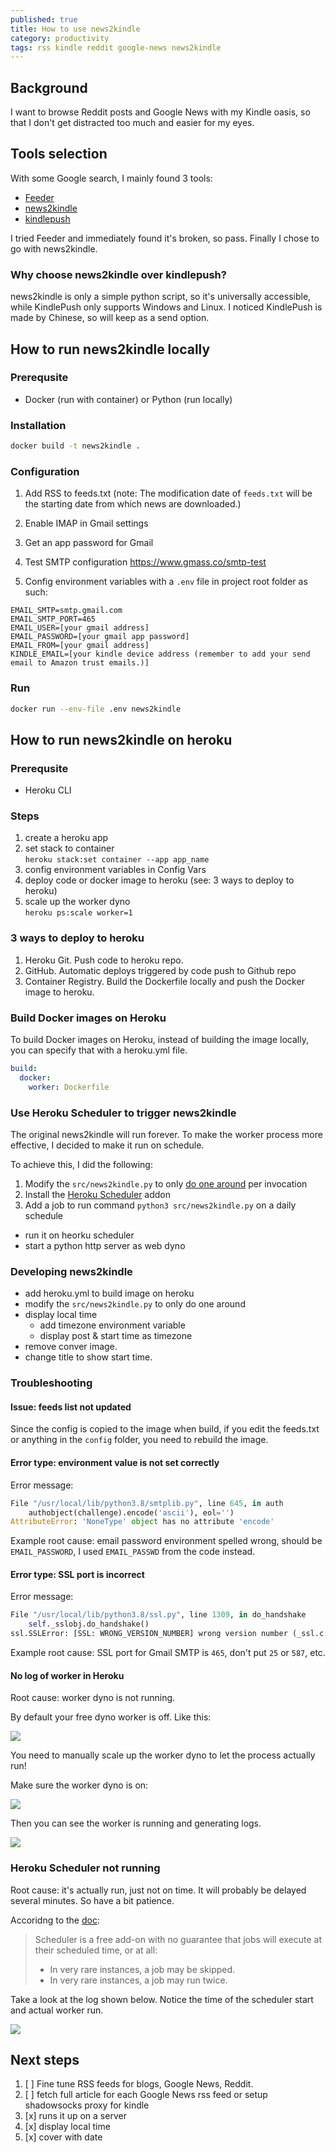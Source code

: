 ```yaml
---
published: true
title: How to use news2kindle
category: productivity
tags: rss kindle reddit google-news news2kindle
---
```

## Background

I want to browse Reddit posts and Google News with my Kindle oasis, so that I don't get distracted too much and easier for my eyes.



## Tools selection

With some Google search, I mainly found 3 tools:

- [Feeder](https://www.feeder.mobi/)
- [news2kindle](https://github.com/anteprandium/news2kindle)
- [kindlepush](https://github.com/zhengchun/kindlepush)

I tried Feeder and immediately found it's broken, so pass. Finally I chose to go with news2kindle.



### Why choose news2kindle over kindlepush?

news2kindle is only a simple python script, so it's universally accessible, while KindlePush only supports Windows and Linux. I noticed KindlePush is made by Chinese, so will keep as a send option.



## How to run news2kindle locally

### Prerequsite

- Docker (run with container) or Python (run locally)



### Installation

```sh
docker build -t news2kindle .
```



### Configuration

1. Add RSS to feeds.txt (note: The modification date of `feeds.txt` will be the starting date from which news are downloaded.)

2. Enable IMAP in Gmail settings

3. Get an app password for Gmail

4. Test SMTP configuration https://www.gmass.co/smtp-test

5. Config environment variables with a `.env` file in project root folder as such:


```
EMAIL_SMTP=smtp.gmail.com
EMAIL_SMTP_PORT=465
EMAIL_USER=[your gmail address]
EMAIL_PASSWORD=[your gmail app password]
EMAIL_FROM=[your gmail address]
KINDLE_EMAIL=[your kindle device address (remember to add your send email to Amazon trust emails.)]
```



### Run

```sh
docker run --env-file .env news2kindle
```

## How to run news2kindle on heroku

### Prerequsite

- Heroku CLI

### Steps

1. create a heroku app
1. set stack to container  
  `heroku stack:set container --app app_name`
1. config environment variables in Config Vars
1. deploy code or docker image to heroku (see: 3 ways to deploy to heroku)
1. scale up the worker dyno  
  `heroku ps:scale worker=1`

### 3 ways to deploy to heroku

1. Heroku Git. Push code to heroku repo.
1. GitHub. Automatic deploys triggered by code push to Github repo
1. Container Registry. Build the Dockerfile locally and push the Docker image to heroku.

### Build Docker images on Heroku

To build Docker images on Heroku, instead of building the image locally, you can specify that with a heroku.yml file.

```yml
build:
  docker:
    worker: Dockerfile
```

### Use Heroku Scheduler to trigger news2kindle

The original news2kindle will run forever. To make the worker process more effective, I decided to make it run on schedule.

To achieve this, I did the following:

1. Modify the `src/news2kindle.py` to only [do one around](https://github.com/goooooouwa/news2kindle/commit/e7b009ad48a688769ed5676a02a547c5b079f3bb) per invocation
1. Install the [Heroku Scheduler](https://devcenter.heroku.com/articles/scheduler) addon
1. Add a job to run command `python3 src/news2kindle.py` on a daily schedule


- run it on heorku scheduler
- start a python http server as web dyno

### Developing news2kindle

- add heroku.yml to build image on heroku
- modify the `src/news2kindle.py` to only do one around
- display local time
  - add timezone environment variable
  - display post & start time as timezone
- remove conver image.
- change title to show start time.


### Troubleshooting

#### Issue: feeds list not updated

Since the config is copied to the image when build, if you edit the feeds.txt or anything in the `config` folder, you need to rebuild the image.


#### Error type: environment value is not set correctly

Error message:

```python
File "/usr/local/lib/python3.8/smtplib.py", line 645, in auth
    authobject(challenge).encode('ascii'), eol='')
AttributeError: 'NoneType' object has no attribute 'encode'
```

Example root cause: email password environment spelled wrong, should be `EMAIL_PASSWORD`, I used `EMAIL_PASSWD` from the code instead.



#### Error type: SSL port is incorrect

Error message:

```python
File "/usr/local/lib/python3.8/ssl.py", line 1309, in do_handshake
    self._sslobj.do_handshake()
ssl.SSLError: [SSL: WRONG_VERSION_NUMBER] wrong version number (_ssl.c:1125)
```

Example root cause: SSL port for Gmail SMTP is `465`, don't put `25` or `587`, etc.

#### No log of worker in Heroku

Root cause: worker dyno is not running.

By default your free dyno worker is off. Like this:

![](https://i.imgur.com/cfG11FS.png)

You need to manually scale up the worker dyno to let the process actually run!

Make sure the worker dyno is on:

![](https://i.imgur.com/vr1HpVc.png)

Then you can see the worker is running and generating logs.

![](https://i.imgur.com/eFlT8s5.png)

### Heroku Scheduler not running

Root cause: it's actually run, just not on time. It will probably be delayed several minutes. So have a bit patience.

Accoridng to the [doc](https://devcenter.heroku.com/articles/scheduler#known-issues-and-alternatives):

> Scheduler is a free add-on with no guarantee that jobs will execute at their scheduled time, or at all:
> 
> - In very rare instances, a job may be skipped.
> - In very rare instances, a job may run twice.

Take a look at the log shown below. Notice the time of the scheduler start and actual worker run.

![](https://i.imgur.com/Gb18CrL.png)

## Next steps

1. [ ] Fine tune RSS feeds for blogs, Google News, Reddit.
2. [ ] fetch full article for each Google News rss feed or setup shadowsocks proxy for kindle
3. [x] runs it up on a server
4. [x] display local time
5. [x] cover with date
